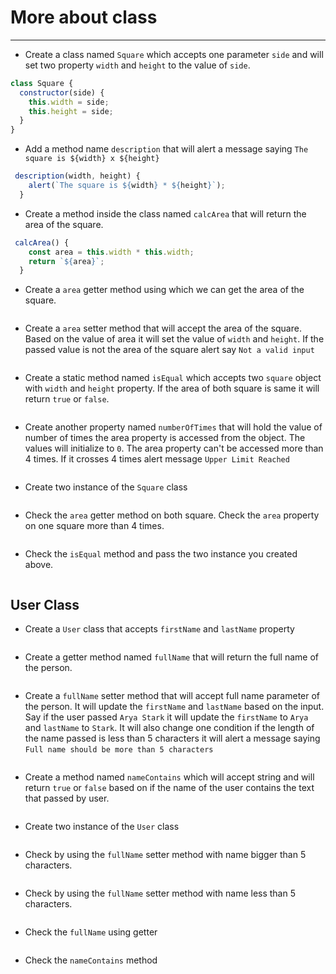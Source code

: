 # More about class

---

- Create a class named `Square` which accepts one parameter `side` and will set two property `width` and `height` to the value of `side`.

```js
class Square {
  constructor(side) {
    this.width = side;
    this.height = side;
  }
}
```

- Add a method name `description` that will alert a message saying `The square is ${width} x ${height}`

```js
 description(width, height) {
    alert(`The square is ${width} * ${height}`);
  }
```

- Create a method inside the class named `calcArea` that will return the area of the square.

```js
 calcArea() {
    const area = this.width * this.width;
    return `${area}`;
  }
```

- Create a `area` getter method using which we can get the area of the square.

```js

```

- Create a `area` setter method that will accept the area of the square. Based on the value of area it will set the value of `width` and `height`. If the passed value is not the area of the square alert say `Not a valid input`

```js

```

- Create a static method named `isEqual` which accepts two `square` object with `width` and `height` property. If the area of both square is same it will return `true` or `false`.

```js

```

- Create another property named `numberOfTimes` that will hold the value of number of times the area property is accessed from the object. The values will initialize to `0`. The area property can't be accessed more than 4 times. If it crosses 4 times alert message `Upper Limit Reached`

```js

```

- Create two instance of the `Square` class

```js

```

- Check the `area` getter method on both square. Check the `area` property on one square more than 4 times.

```js

```

- Check the `isEqual` method and pass the two instance you created above.

```js

```

## User Class

- Create a `User` class that accepts `firstName` and `lastName` property

```js

```

- Create a getter method named `fullName` that will return the full name of the person.

```js

```

- Create a `fullName` setter method that will accept full name parameter of the person. It will update the `firstName` and `lastName` based on the input. Say if the user passed `Arya Stark` it will update the `firstName` to `Arya` and `lastName` to `Stark`. It will also change one condition if the length of the name passed is less than 5 characters it will alert a message saying `Full name should be more than 5 characters`

```js

```

- Create a method named `nameContains` which will accept string and will return `true` or `false` based on if the name of the user contains the text that passed by user.

```js

```

- Create two instance of the `User` class

```js

```

- Check by using the `fullName` setter method with name bigger than 5 characters.

```js

```

- Check by using the `fullName` setter method with name less than 5 characters.

```js

```

- Check the `fullName` using getter

```js

```

- Check the `nameContains` method

```js

```
